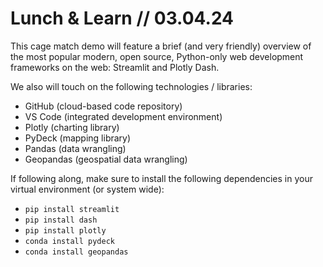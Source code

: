 # Lunch & Learn // 03.04.24

This cage match demo will feature a brief (and very friendly) overview of the most popular modern, open source, Python-only web development frameworks on the web: Streamlit and Plotly Dash.

We also will touch on the following technologies / libraries:

- GitHub (cloud-based code repository)
- VS Code (integrated development environment)
- Plotly (charting library)
- PyDeck (mapping library)
- Pandas (data wrangling)
- Geopandas (geospatial data wrangling)

If following along, make sure to install the following dependencies in your virtual environment (or system wide):

- `pip install streamlit`
- `pip install dash`
- `pip install plotly`
- `conda install pydeck`
- `conda install geopandas`
